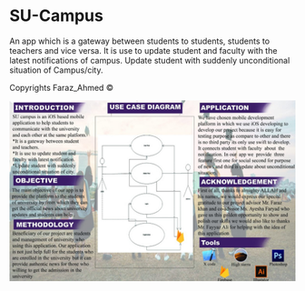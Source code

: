 # SU-Campus
An app which is a gateway between students to students, students to teachers and vice versa. It is use to update student and faculty with the latest notifications of campus. Update student with suddenly unconditional situation of Campus/city.

Copyrights Faraz_Ahmed ©


![](su.jpeg)
